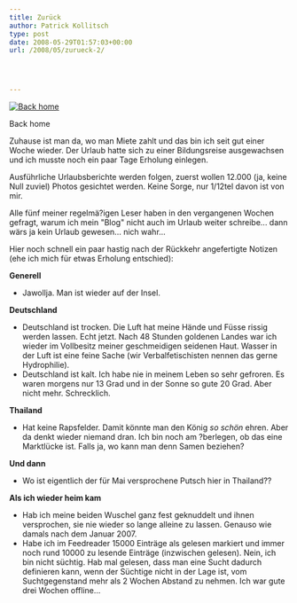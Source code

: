 ```yaml
---
title: Zurück
author: Patrick Kollitsch
type: post
date: 2008-05-29T01:57:03+00:00
url: /2008/05/zurueck-2/




---
```

<div class="flickr">
  <a href="http://www.flickr.com/photos/schreibblogade/2533405695/" title="Back home"><img src="//farm3.static.flickr.com/2273/2533405695_bdf853e038.jpg" alt="Back home" /></a></p> 
  
  <p>
    Back home
  </p>
</div>

Zuhause ist man da, wo man Miete zahlt und das bin ich seit gut einer Woche wieder. Der Urlaub hatte sich zu einer Bildungsreise ausgewachsen und ich musste noch ein paar Tage Erholung einlegen. 

Ausführliche Urlaubsberichte werden folgen, zuerst wollen 12.000 (ja, keine Null zuviel) Photos gesichtet werden. Keine Sorge, nur 1/12tel davon ist von mir.

Alle fünf meiner regelmä?igen Leser haben in den vergangenen Wochen gefragt, warum ich mein "Blog" nicht auch im Urlaub weiter schreibe... dann wärs ja kein Urlaub gewesen... nich wahr...

Hier noch schnell ein paar hastig nach der Rückkehr angefertigte Notizen (ehe ich mich für etwas Erholung entschied):

**Generell**

  * Jawollja. Man ist wieder auf der Insel.

**Deutschland**

  * Deutschland ist trocken. Die Luft hat meine Hände und Füsse rissig werden lassen. Echt jetzt. Nach 48 Stunden goldenen Landes war ich wieder im Vollbesitz meiner geschmeidigen seidenen Haut. Wasser in der Luft ist eine feine Sache (wir Verbalfetischisten nennen das gerne Hydrophilie).
  * Deutschland ist kalt. Ich habe nie in meinem Leben so sehr gefroren. Es waren morgens nur 13 Grad und in der Sonne so gute 20 Grad. Aber nicht mehr. Schrecklich.

**Thailand**

  * Hat keine Rapsfelder. Damit könnte man den König _so schön_ ehren. Aber da denkt wieder niemand dran. Ich bin noch am ?berlegen, ob das eine Marktlücke ist. Falls ja, wo kann man denn Samen beziehen?

**Und dann**

  * Wo ist eigentlich der für Mai versprochene Putsch hier in Thailand??

**Als ich wieder heim kam**

  * Hab ich meine beiden Wuschel ganz fest geknuddelt und ihnen versprochen, sie nie wieder so lange alleine zu lassen. Genauso wie damals nach dem Januar 2007.
  * Habe ich im Feedreader 15000 Einträge als gelesen markiert und immer noch rund 10000 zu lesende Einträge (inzwischen gelesen). Nein, ich bin nicht süchtig. Hab mal gelesen, dass man eine Sucht dadurch definieren kann, wenn der Süchtige nicht in der Lage ist, vom Suchtgegenstand mehr als 2 Wochen Abstand zu nehmen. Ich war gute drei Wochen offline...
